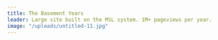 ```yaml
---
title: The Basement Years
leader: Large site built on the MSL system. 1M+ pageviews per year.
image: "/uploads/untitled-11.jpg"
---
```


